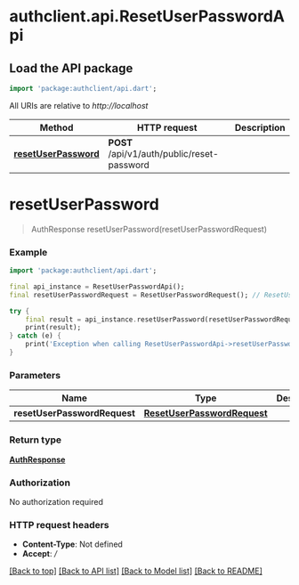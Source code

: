 # authclient.api.ResetUserPasswordApi

## Load the API package
```dart
import 'package:authclient/api.dart';
```

All URIs are relative to *http://localhost*

Method | HTTP request | Description
------------- | ------------- | -------------
[**resetUserPassword**](ResetUserPasswordApi.md#resetuserpassword) | **POST** /api/v1/auth/public/reset-password | 


# **resetUserPassword**
> AuthResponse resetUserPassword(resetUserPasswordRequest)



### Example
```dart
import 'package:authclient/api.dart';

final api_instance = ResetUserPasswordApi();
final resetUserPasswordRequest = ResetUserPasswordRequest(); // ResetUserPasswordRequest | 

try {
    final result = api_instance.resetUserPassword(resetUserPasswordRequest);
    print(result);
} catch (e) {
    print('Exception when calling ResetUserPasswordApi->resetUserPassword: $e\n');
}
```

### Parameters

Name | Type | Description  | Notes
------------- | ------------- | ------------- | -------------
 **resetUserPasswordRequest** | [**ResetUserPasswordRequest**](ResetUserPasswordRequest.md)|  | 

### Return type

[**AuthResponse**](AuthResponse.md)

### Authorization

No authorization required

### HTTP request headers

 - **Content-Type**: Not defined
 - **Accept**: */*

[[Back to top]](#) [[Back to API list]](../README.md#documentation-for-api-endpoints) [[Back to Model list]](../README.md#documentation-for-models) [[Back to README]](../README.md)

